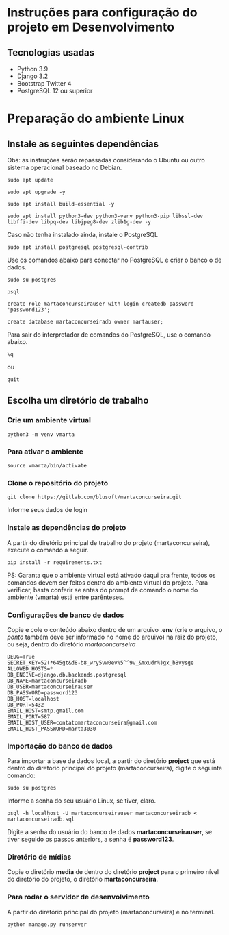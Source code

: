 # Instruções para configuração do projeto em Desenvolvimento

## Tecnologias usadas

- Python 3.9
- Django 3.2
- Bootstrap Twitter 4
- PostgreSQL 12 ou superior

# Preparação do ambiente Linux

## Instale as seguintes dependências

Obs: as instruções serão repassadas considerando o Ubuntu ou outro sistema operacional baseado no Debian.

`sudo apt update`

`sudo apt upgrade -y`

`sudo apt install build-essential -y`

`sudo apt install python3-dev python3-venv python3-pip libssl-dev libffi-dev libpq-dev libjpeg8-dev zlib1g-dev -y`

Caso não tenha instalado ainda, instale o PostgreSQL

`sudo apt install postgresql postgresql-contrib`

Use os comandos abaixo para conectar no PostgreSQL e criar o banco o de dados.

`sudo su postgres`

`psql`

`create role martaconcurseirauser with login createdb password 'password123';`

`create database martaconcurseiradb owner martauser;`

Para sair do interpretador de comandos do PostgreSQL, use o comando abaixo.

`\q`

ou

`quit`

## Escolha um diretório de trabalho

### Crie um ambiente virtual

`python3 -m venv vmarta`

### Para ativar o ambiente

`source vmarta/bin/activate`

### Clone o repositório do projeto

`git clone https://gitlab.com/blusoft/martaconcurseira.git`

Informe seus dados de login

### Instale as dependências do projeto

A partir do diretório principal de trabalho do projeto (martaconcurseira), execute o comando a seguir.

`pip install -r requirements.txt`

PS: Garanta que o ambiente virtual está ativado daqui pra frente, todos os comandos devem ser feitos dentro do ambiente virtual do projeto. Para verificar, basta conferir se antes do prompt de comando o nome do ambiente (vmarta) está entre parênteses.

### Configurações de banco de dados

Copie e cole o conteúdo abaixo dentro de um arquivo **.env** (crie o arquivo, o _*ponto*_ também deve ser informado no nome do arquivo) na raiz do projeto, ou seja, dentro do diretório *martaconcurseira*

```
DEUG=True
SECRET_KEY=52(*645gt&d8-b8_wry5vw0ev%5^^9v_&mxudr%)gx_b8vysge
ALLOWED_HOSTS=*
DB_ENGINE=django.db.backends.postgresql
DB_NAME=martaconcurseiradb
DB_USER=martaconcurseirauser
DB_PASSWORD=password123
DB_HOST=localhost
DB_PORT=5432
EMAIL_HOST=smtp.gmail.com
EMAIL_PORT=587
EMAIL_HOST_USER=contatomartaconcurseira@gmail.com
EMAIL_HOST_PASSWORD=marta3030
```

### Importação do banco de dados

Para importar a base de dados local, a partir do diretório **project** que está dentro do diretório principal do projeto (martaconcurseira), digite o seguinte comando:

`sudo su postgres`

Informe a senha do seu usuário Linux, se tiver, claro.

`psql -h localhost -U martaconcurseirauser martaconcurseiradb < martaconcurseiradb.sql`

Digite a senha do usuário do banco de dados **martaconcurseirauser**, se tiver seguido os passos anteriors, a senha é **password123**.

### Diretório de mídias

Copie o diretório **media** de dentro do diretório **project** para o primeiro nível do diretório do projeto, o diretório **martaconcurseira**.

### Para rodar o servidor de desenvolvimento

A partir do diretório principal do projeto (martaconcurseira) e no terminal.

`python manage.py runserver`
